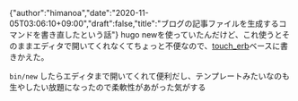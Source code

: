 {"author":"himanoa","date":"2020-11-05T03:06:10+09:00","draft":false,"title":"ブログの記事ファイルを生成するコマンドを書き直したという話"}
hugo newを使っていたんだけど、これ使うとそのままエディタで開いてくれなくてちょっと不便なので、[touch\_erb](https://github.com/himanoa/touch_erb)ベースに書きかえた。

`bin/new` したらエディタまで開いてくれて便利だし、テンプレートみたいなのも生やしたい放題になったので柔軟性があがった気がする
